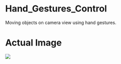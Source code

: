 # Hand_Gestures_Control
Moving objects on camera view using hand gestures.

# Actual Image
<img src="https://i.ibb.co/L5VgTzV/ash5.gif"/>

